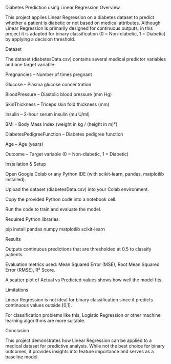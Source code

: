 Diabetes Prediction using Linear Regression
Overview

This project applies Linear Regression on a diabetes dataset to predict whether a patient is diabetic or not based on medical attributes.
Although Linear Regression is primarily designed for continuous outputs, in this project it is adapted for binary classification (0 = Non-diabetic, 1 = Diabetic) by applying a decision threshold.

Dataset

The dataset (diabetesData.csv) contains several medical predictor variables and one target variable:

Pregnancies – Number of times pregnant

Glucose – Plasma glucose concentration

BloodPressure – Diastolic blood pressure (mm Hg)

SkinThickness – Triceps skin fold thickness (mm)

Insulin – 2-hour serum insulin (mu U/ml)

BMI – Body Mass Index (weight in kg / (height in m)²)

DiabetesPedigreeFunction – Diabetes pedigree function

Age – Age (years)

Outcome – Target variable (0 = Non-diabetic, 1 = Diabetic)

Installation & Setup

Open Google Colab or any Python IDE (with scikit-learn, pandas, matplotlib installed).

Upload the dataset (diabetesData.csv) into your Colab environment.

Copy the provided Python code into a notebook cell.

Run the code to train and evaluate the model.

Required Python libraries:

pip install pandas numpy matplotlib scikit-learn

Results

Outputs continuous predictions that are thresholded at 0.5 to classify patients.

Evaluation metrics used: Mean Squared Error (MSE), Root Mean Squared Error (RMSE), R² Score.

A scatter plot of Actual vs Predicted values shows how well the model fits.

Limitations

Linear Regression is not ideal for binary classification since it predicts continuous values outside [0,1].

For classification problems like this, Logistic Regression or other machine learning algorithms are more suitable.

Conclusion

This project demonstrates how Linear Regression can be applied to a medical dataset for predictive analysis. While not the best choice for binary outcomes, it provides insights into feature importance and serves as a baseline model.
